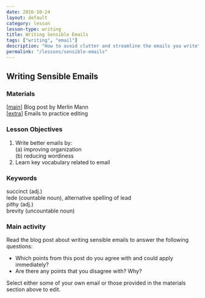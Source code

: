 ```yaml
---
date: 2016-10-24
layout: default
category: lesson
lesson-type: writing
title: Writing Sensible Emails
tags: ["writing", "email"]
description: "How to avoid clutter and streamline the emails you write"
permalink: "/lessons/sensible-emails"
---
```

## Writing Sensible Emails

### Materials
[<a href="http://www.43folders.com/2005/09/19/writing-sensible-email-messages" target="_blank">main</a>] Blog post by Merlin Mann<br>
[<a href="http://derek.com.ua/lessons/email-samples" target="_blank">extra</a>] Emails to practice editing  

### Lesson Objectives  
1. Write better emails by:  
    (a) improving organization  
	(b) reducing wordiness  
2. Learn key vocabulary related to email 

### Keywords  
succinct (adj.)  
lede (countable noun), alternative spelling of lead   
pithy (adj.)  
brevity (uncountable noun)  

### Main activity 
Read the blog post about writing sensible emails to answer the following questions: 

- Which points from this post do you agree with and could apply immediately?
- Are there any points that you disagree with? Why?

Select either some of your own email or those provided in the materials section above to edit. 